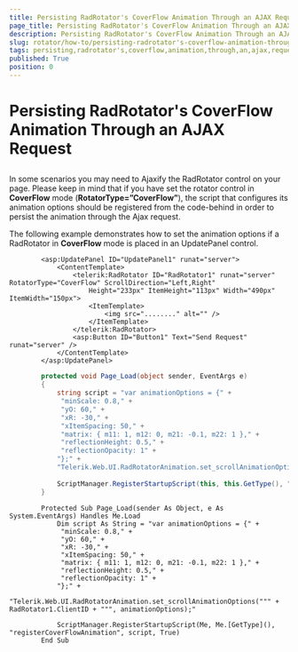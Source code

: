 ```yaml
---
title: Persisting RadRotator's CoverFlow Animation Through an AJAX Request
page_title: Persisting RadRotator's CoverFlow Animation Through an AJAX Request | UI for ASP.NET AJAX Documentation
description: Persisting RadRotator's CoverFlow Animation Through an AJAX Request
slug: rotator/how-to/persisting-radrotator's-coverflow-animation-through-an-ajax-request
tags: persisting,radrotator's,coverflow,animation,through,an,ajax,request
published: True
position: 0
---
```


# Persisting RadRotator's CoverFlow Animation Through an AJAX Request



## 

In some scenarios you may need to Ajaxify the RadRotator control on your page.	Please keep in mind that if you have set the rotator control in __CoverFlow__ mode (__RotatorType=”CoverFlow”__),	the script that configures its animation options should be registered from the code-behind in order to persist the animation through the Ajax request.

The following example demonstrates how to set the animation options if a RadRotator in __CoverFlow__ mode is placed in an UpdatePanel control.

````ASPNET
		<asp:UpdatePanel ID="UpdatePanel1" runat="server">
			<ContentTemplate>
				<telerik:RadRotator ID="RadRotator1" runat="server" RotatorType="CoverFlow" ScrollDirection="Left,Right"
					Height="233px" ItemHeight="113px" Width="490px" ItemWidth="150px">
					<ItemTemplate>
						<img src="........" alt="" />
					</ItemTemplate>
				</telerik:RadRotator>
				<asp:Button ID="Button1" Text="Send Request" runat="server" />
			</ContentTemplate>
		</asp:UpdatePanel>
````





````C#
		protected void Page_Load(object sender, EventArgs e)
		{
			string script = "var animationOptions = {" +
			 "minScale: 0.8," +
			 "yO: 60," +
			 "xR: -30," +
			 "xItemSpacing: 50," +
			 "matrix: { m11: 1, m12: 0, m21: -0.1, m22: 1 }," +
			 "reflectionHeight: 0.5," +
			 "reflectionOpacity: 1" +
			"};" +
			"Telerik.Web.UI.RadRotatorAnimation.set_scrollAnimationOptions('" + RadRotator1.ClientID + "', animationOptions);";
	
			ScriptManager.RegisterStartupScript(this, this.GetType(), "registerCoverFlowAnimation", script, true);
		}
````
````VB
		Protected Sub Page_Load(sender As Object, e As System.EventArgs) Handles Me.Load
			Dim script As String = "var animationOptions = {" +
			 "minScale: 0.8," +
			 "yO: 60," +
			 "xR: -30," +
			 "xItemSpacing: 50," +
			 "matrix: { m11: 1, m12: 0, m21: -0.1, m22: 1 }," +
			 "reflectionHeight: 0.5," +
			 "reflectionOpacity: 1" +
			"};" +
			"Telerik.Web.UI.RadRotatorAnimation.set_scrollAnimationOptions(""" + RadRotator1.ClientID + """, animationOptions);"
	
			ScriptManager.RegisterStartupScript(Me, Me.[GetType](), "registerCoverFlowAnimation", script, True)
		End Sub
````

